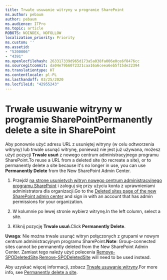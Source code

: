 ```yaml
---
title: Trwałe usuwanie witryny w programie SharePoint
ms.author: pebaum
author: pebaum
ms.audience: ITPro
ms.topic: article
ROBOTS: NOINDEX, NOFOLLOW
localization_priority: Priority
ms.custom: ''
ms.assetid:
- "5200006"
- "4391"
ms.openlocfilehash: 263317339d965d173a5a038fa006e0ce6f8476cc
ms.sourcegitcommit: da04e79b6072321caa16a6ceea6eb5f15de22394
ms.translationtype: HT
ms.contentlocale: pl-PL
ms.lasthandoff: 03/25/2020
ms.locfileid: "42955243"
---
```

# <a name="permanently-delete-a-site-in-sharepoint"></a><span data-ttu-id="f9d3b-102">Trwałe usuwanie witryny w programie SharePoint</span><span class="sxs-lookup"><span data-stu-id="f9d3b-102">Permanently delete a site in SharePoint</span></span>

<span data-ttu-id="f9d3b-103">Aby ponownie użyć adresu URL z usuniętej witryny (w celu odtworzenia witryny) lub trwale usunąć witrynę, ponieważ nie jest już używana, możesz użyć pozycji **Trwale usuń** z nowego centrum administracyjnego programu SharePoint.</span><span class="sxs-lookup"><span data-stu-id="f9d3b-103">To reuse a URL from a deleted site (to recreate a site), or to permanently delete a site because it's no longer in use, you can use **Permanently Delete** from the New SharePoint Admin Center.</span></span> 

1. <span data-ttu-id="f9d3b-104">Przejdź [na stronę usuniętych witryn nowego centrum administracyjnego programu SharePoint](https://admin.microsoft.com/sharepoint?page=recycleBin&modern=true) i zaloguj się przy użyciu konta z uprawnieniami administratora dla organizacji.</span><span class="sxs-lookup"><span data-stu-id="f9d3b-104">Go to the [Deleted sites page of the new SharePoint admin center](https://admin.microsoft.com/sharepoint?page=recycleBin&modern=true) and sign in with an account that has admin permissions for your organization.</span></span> 

2. <span data-ttu-id="f9d3b-105">W kolumnie po lewej stronie wybierz witrynę.</span><span class="sxs-lookup"><span data-stu-id="f9d3b-105">In the left column, select a site.</span></span> 

3. <span data-ttu-id="f9d3b-106">Kliknij pozycję **Trwale usuń**.</span><span class="sxs-lookup"><span data-stu-id="f9d3b-106">Click **Permanently Delete**.</span></span> 

<span data-ttu-id="f9d3b-107">**Uwaga**: Nie można trwale usunąć witryn połączonych z grupami w nowym centrum administracyjnym programu SharePoint.</span><span class="sxs-lookup"><span data-stu-id="f9d3b-107">**Note**: Group-connected sites cannot be permanently deleted from the New SharePoint Admin Center.</span></span> <span data-ttu-id="f9d3b-108">Zamiast tego należy użyć polecenia [Remove-SPODeletedSite](https://docs.microsoft.com/powershell/module/sharepoint-online/remove-spodeletedsite).</span><span class="sxs-lookup"><span data-stu-id="f9d3b-108">[Remove-SPODeletedSite](https://docs.microsoft.com/powershell/module/sharepoint-online/remove-spodeletedsite) will need to be used instead.</span></span>  

<span data-ttu-id="f9d3b-109">Aby uzyskać więcej informacji, zobacz [Trwałe usuwanie witryny](https://docs.microsoft.com/sharepoint/delete-site-collection#permanently-delete-a-site).</span><span class="sxs-lookup"><span data-stu-id="f9d3b-109">For more info, see [Permanently delete a site](https://docs.microsoft.com/sharepoint/delete-site-collection#permanently-delete-a-site).</span></span> 

